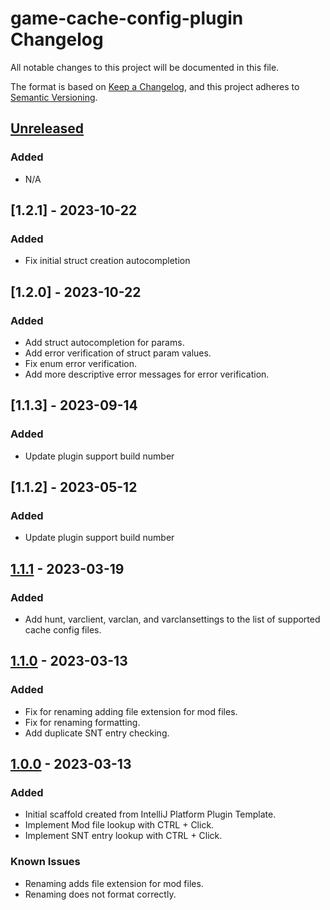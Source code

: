 <!-- Keep a Changelog guide -> https://keepachangelog.com -->

# game-cache-config-plugin Changelog

All notable changes to this project will be documented in this file.

The format is based on [Keep a Changelog](https://keepachangelog.com/en/1.0.0/),
and this project adheres to [Semantic Versioning](https://semver.org/spec/v2.0.0.html).

## [Unreleased]

### Added

- N/A

## [1.2.1] - 2023-10-22

### Added

- Fix initial struct creation autocompletion

## [1.2.0] - 2023-10-22

### Added

- Add struct autocompletion for params.
- Add error verification of struct param values.
- Fix enum error verification.
- Add more descriptive error messages for error verification.

## [1.1.3] - 2023-09-14

### Added

- Update plugin support build number

## [1.1.2] - 2023-05-12

### Added

- Update plugin support build number

## [1.1.1] - 2023-03-19

### Added

- Add hunt, varclient, varclan, and varclansettings to the list of supported cache config files.

## [1.1.0] - 2023-03-13

### Added

- Fix for renaming adding file extension for mod files. 
- Fix for renaming formatting. 
- Add duplicate SNT entry checking.

## [1.0.0] - 2023-03-13

### Added

- Initial scaffold created from IntelliJ Platform Plugin Template. 
- Implement Mod file lookup with CTRL + Click. 
- Implement SNT entry lookup with CTRL + Click.

### Known Issues

- Renaming adds file extension for mod files. 
- Renaming does not format correctly.

[unreleased]: https://github.com/shantyps/game-cache-config-plugin/compare/v1.1.1...HEAD
[1.1.1]: https://github.com/shantyps/game-cache-config-plugin/compare/v1.1.0...v1.1.1
[1.1.0]: https://github.com/shantyps/game-cache-config-plugin/compare/v1.0.0...v1.1.0
[1.0.0]: https://github.com/shantyps/game-cache-config-plugin/releases/tag/v1.0.0